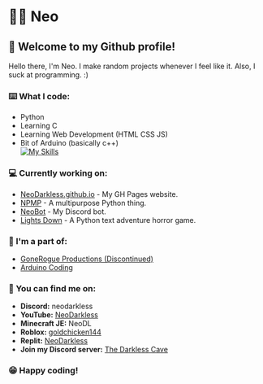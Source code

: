 # 🔼🔽 Neo
## 👋 Welcome to my Github profile!

Hello there, I'm Neo. I make random projects whenever I feel like it. Also, I suck at programming. :)

### ⌨️ What I code:
- Python
- Learning C
- Learning Web Development (HTML CSS JS)
- Bit of Arduino (basically c++)
<br>[![My Skills](https://skillicons.dev/icons?i=python,c,html,css,js,arduino&theme=dark)](https://skillicons.dev)

### 💻 Currently working on:
- [NeoDarkless.github.io](https://neodarkless.github.io) - My GH Pages website.
- [NPMP](https://github.com/NeoDarkless/NPMP) - A multipurpose Python thing.
- [NeoBot](https://github.com/NeoDarkless/NeoBot) - My Discord bot.
- [Lights Down](https://github.com/NeoDarkless/LightsDown) - A Python text adventure horror game.

### 👥 I'm a part of:
- [GoneRogue Productions (Discontinued)](https://github.com/GoneRogueProductions)
- [Arduino Coding](https://github.com/The-arduino-bot)

### 💬 You can find me on:
- **Discord:** neodarkless 
- **YouTube:** [NeoDarkless](https://www.youtube.com/@neodarkless)
- **Minecraft JE:** NeoDL
- **Roblox:** [goldchicken144](https://web.roblox.com/users/963333948/profile)
- **Replit:** [NeoDarkless](https://replit.com/@NeoDarkless)
- **Join my Discord server:** [The Darkless Cave](https://discord.gg/wVxDspyPBe)

### 😁 Happy coding!
<!---
NeoDarkless/NeoDarkless is a ✨ special ✨ repository because its `README.md` (this file) appears on your GitHub profile.
You can click the Preview link to take a look at your changes.
--->

